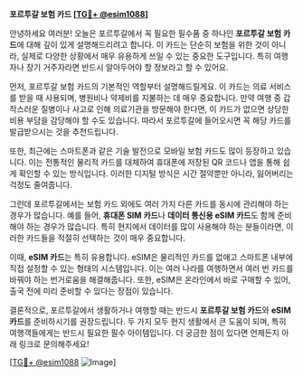 **포르투갈 보험 카드 [[TG💪+ @esim1088](https://t.me/s/esim1088)]**

안녕하세요 여러분! 오늘은 포르투갈에서 꼭 필요한 필수품 중 하나인 **포르투갈 보험 카드**에 대해 깊이 있게 설명해드리려고 합니다. 이 카드는 단순히 보험을 위한 것이 아니라, 실제로 다양한 상황에서 매우 유용하게 쓰일 수 있는 중요한 도구입니다. 특히 여행자나 장기 거주자라면 반드시 알아두어야 할 정보라고 할 수 있어요.

먼저, 포르투갈 보험 카드의 기본적인 역할부터 설명해드릴게요. 이 카드는 의료 서비스를 받을 때 사용되며, 병원비나 약제비를 지불하는 데 매우 중요합니다. 만약 여행 중 갑작스러운 질병이나 사고로 인해 의료기관을 방문해야 한다면, 이 카드가 없으면 상당한 비용 부담을 감당해야 할 수도 있습니다. 따라서 포르투갈에 들어오시면 꼭 해당 카드를 발급받으시는 것을 추천드립니다.

또한, 최근에는 스마트폰과 같은 기술 발전으로 모바일 보험 카드도 많이 등장하고 있습니다. 이는 전통적인 물리적 카드를 대체하여 휴대폰에 저장된 QR 코드나 앱을 통해 쉽게 확인할 수 있는 방식입니다. 이러한 디지털 방식은 시간 절약뿐만 아니라, 잃어버리는 걱정도 줄여줍니다.

그런데 포르투갈에서는 보험 카드 외에도 여러 가지 다른 카드를 동시에 관리해야 하는 경우가 많습니다. 예를 들어, **휴대폰 SIM 카드**나 **데이터 통신용 eSIM 카드**도 함께 준비해야 하는 경우가 많습니다. 특히 현지에서 데이터를 많이 사용해야 하는 분들이라면, 이러한 카드들을 적절히 선택하는 것이 매우 중요합니다.

이때, **eSIM 카드**는 특히 유용합니다. eSIM은 물리적인 카드를 없애고 스마트폰 내부에 직접 설정할 수 있는 형태의 시스템입니다. 이는 여러 나라를 여행하면서 여러 번 카드를 바꿔야 하는 번거로움을 해결해줍니다. 또한, eSIM은 온라인에서 바로 구매할 수 있어, 출국 전에 미리 준비할 수 있다는 장점이 있습니다.

결론적으로, 포르투갈에서 생활하거나 여행할 때는 반드시 **포르투갈 보험 카드**와 **eSIM 카드**를 준비하시기를 권장드립니다. 두 가지 모두 현지 생활에서 큰 도움이 되며, 특히 여행객들에게는 반드시 필요한 필수 아이템입니다. 더 궁금한 점이 있다면 언제든지 아래 링크로 문의해주세요!

[[TG💪+ @esim1088](https://t.me/s/esim1088) ![Image](https://i.postimg.cc/Y0z9fWf4/image.png)]